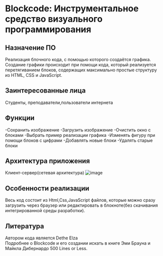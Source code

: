 # Blockcode: Инструментальное средство визуального программирования
## Назначение ПО
Реализация блочного кода, с помощью которого создаётся графика. Создание графики происходит при помощи кода, который реализуется перетягиванием блоков, содержащих максимально простые структуру из HTML, CSS и JavaScript.
## Заинтересованные лица
Студенты, преподаватели,пользователи интернета
## Функции
-Сохранить изображение 
-Загрузить изображение 
-Очистить окно с блоками 
-Выбрать пример реализации графика
-Изменять фигуру при помощи блоков с цифрами
-Добавлять новые блоки -Удалять старые блоки
## Архитектура приложения
Клиент-сервер(сетевая архитектура)
![image](https://user-images.githubusercontent.com/84101307/119233755-1ed60200-bb33-11eb-819f-20de3307cb63.png)
## Особенности реализации
Весь код состоит из Html,Css,JavaScript файлов, которые можно сразу загрузить через браузер или редактировать в блокноте(без скачивания интегрированной среды разработки).

## Литература
Автором кода является Dethe Elza  
Подробнее о Blockcode и его создании искать в книге Эми Брауна и Майкла Дибернардо 500 Lines or Less. 
